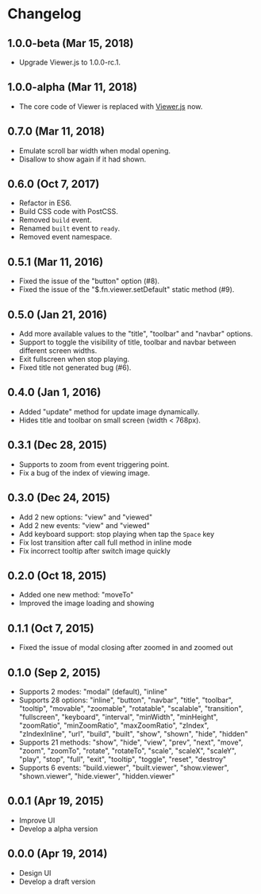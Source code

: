 # Changelog

## 1.0.0-beta (Mar 15, 2018)

- Upgrade Viewer.js to 1.0.0-rc.1.

## 1.0.0-alpha (Mar 11, 2018)

- The core code of Viewer is replaced with [Viewer.js](https://github.com/fengyuanchen/viewerjs) now.

## 0.7.0 (Mar 11, 2018)

- Emulate scroll bar width when modal opening.
- Disallow to show again if it had shown.

## 0.6.0 (Oct 7, 2017)

- Refactor in ES6.
- Build CSS code with PostCSS.
- Removed `build` event.
- Renamed `built` event to `ready`.
- Removed event namespace.

## 0.5.1 (Mar 11, 2016)

- Fixed the issue of the "button" option (#8).
- Fixed the issue of the "$.fn.viewer.setDefault" static method (#9).

## 0.5.0 (Jan 21, 2016)

- Add more available values to the "title", "toolbar" and "navbar" options.
- Support to toggle the visibility of title, toolbar and navbar between different screen widths.
- Exit fullscreen when stop playing.
- Fixed title not generated bug (#6).

## 0.4.0 (Jan 1, 2016)

- Added "update" method for update image dynamically.
- Hides title and toolbar on small screen (width < 768px).

## 0.3.1 (Dec 28, 2015)

- Supports to zoom from event triggering point.
- Fix a bug of the index of viewing image.

## 0.3.0 (Dec 24, 2015)

- Add 2 new options: "view" and "viewed"
- Add 2 new events: "view" and "viewed"
- Add keyboard support: stop playing when tap the `Space` key
- Fix lost transition after call full method in inline mode
- Fix incorrect tooltip after switch image quickly

## 0.2.0 (Oct 18, 2015)

- Added one new method: "moveTo"
- Improved the image loading and showing

## 0.1.1 (Oct 7, 2015)

- Fixed the issue of modal closing after zoomed in and zoomed out

## 0.1.0 (Sep 2, 2015)

- Supports 2 modes: "modal" (default), "inline"
- Supports 28 options: "inline", "button", "navbar", "title", "toolbar", "tooltip", "movable", "zoomable", "rotatable", "scalable", "transition", "fullscreen", "keyboard", "interval", "minWidth", "minHeight", "zoomRatio", "minZoomRatio", "maxZoomRatio", "zIndex", "zIndexInline", "url", "build", "built", "show", "shown", "hide", "hidden"
- Supports 21 methods: "show", "hide", "view", "prev", "next", "move", "zoom", "zoomTo", "rotate", "rotateTo", "scale", "scaleX", "scaleY", "play", "stop", "full", "exit", "tooltip", "toggle", "reset", "destroy"
- Supports 6 events: "build.viewer", "built.viewer", "show.viewer", "shown.viewer", "hide.viewer", "hidden.viewer"

## 0.0.1 (Apr 19, 2015)

- Improve UI
- Develop a alpha version

## 0.0.0 (Apr 19, 2014)

- Design UI
- Develop a draft version
